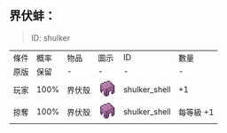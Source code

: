 ## 界伏蚌：

> ID: shulker

<table>
	<tablebody>
		<tr>
			<td>條件</td>
			<td>概率</td>
			<td>物品</td>
			<td>圖示</td>
			<td>ID</td>
			<td>數量</td>
		</tr>
		<tr>
            <td>原版</td>
            <td>保留</td>
            <td>-</td>
			<td>-</td>
			<td>-</td>
			<td>-</td>
		</tr>
        <tr>
            <td>玩家</td>
            <td>100%</td>
			<td>界伏殼</td>
			<td><img src="./mc_icon/misc/shulker_shell.png"></td>
			<td>shulker_shell</td>
			<td>+1</td>
		</tr>
        <tr>
            <td>掠奪</td>
            <td>100%</td>
			<td>界伏殼</td>
			<td><img src="./mc_icon/misc/shulker_shell.png"></td>
			<td>shulker_shell</td>
			<td>每等級 +1</td>
		</tr>
	</tablebody>
</table>